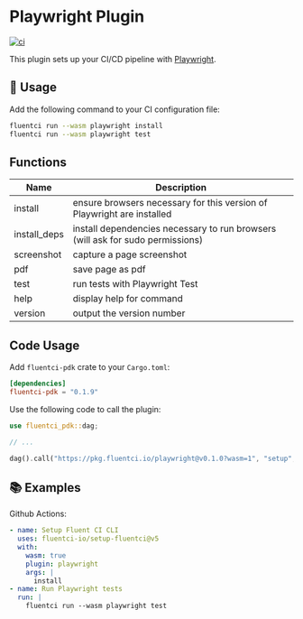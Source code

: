 # Playwright Plugin

[![ci](https://github.com/fluentci-io/playwright-plugin/actions/workflows/ci.yml/badge.svg)](https://github.com/fluentci-io/playwright-plugin/actions/workflows/ci.yml)

This plugin sets up your CI/CD pipeline with [Playwright](https://playwright.dev/).

## 🚀 Usage

Add the following command to your CI configuration file:

```bash
fluentci run --wasm playwright install
fluentci run --wasm playwright test
```

## Functions

| Name    | Description                                                     |
| ------- | --------------------------------------------------------------- |
| install | ensure browsers necessary for this version of Playwright are installed |
| install_deps | install dependencies necessary to run browsers (will ask for sudo permissions) |
| screenshot | capture a page screenshot                                    |
| pdf        | save page as pdf                                             |
| test       | run tests with Playwright Test                               |
| help       | display help for command                                             |
| version    | output the version number                             |

## Code Usage

Add `fluentci-pdk` crate to your `Cargo.toml`:

```toml
[dependencies]
fluentci-pdk = "0.1.9"
```

Use the following code to call the plugin:

```rust
use fluentci_pdk::dag;

// ...

dag().call("https://pkg.fluentci.io/playwright@v0.1.0?wasm=1", "setup", vec!["latest"])?;
```

## 📚 Examples

Github Actions:

```yaml
- name: Setup Fluent CI CLI
  uses: fluentci-io/setup-fluentci@v5
  with:
    wasm: true
    plugin: playwright
    args: |
      install
- name: Run Playwright tests
  run: |
    fluentci run --wasm playwright test
```
